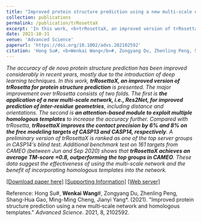 ```yaml
---
title: "Improved protein structure prediction using a new multi‐scale network and homologous templates"
collection: publications
permalink: /publication/trRosettaX
excerpt: 'In this work, <b>trRosettaX, an improved version of trRosetta for protein structure prediction</b> is presented. A preliminary version of trRosettaX is ranked as <b>one of the top server groups in CASP14's blind test</b>. Additional benchmark test on 161 targets from CAMEO shows that <b>trRosettaX outperforms the top groups in CAMEO</b>. '
date: 2021-10-31
venue: 'Advanced Science'
paperurl: 'https://doi.org/10.1002/advs.202102592'
citation: 'Hong Su#, <b>Wenkai Wang</b>#, Zongyang Du, Zhenling Peng, Shang-Hua Gao, Ming-Ming Cheng, Jianyi Yang*. (2021). &quot;Improved protein structure prediction using a new multi‐scale network and homologous templates.&quot; <i>Advanced Science</i>. 2021, 8, 2102592.'
---
```

<i>The accuracy of de novo protein structure prediction has been improved considerably in recent years, mostly due to the introduction of deep learning techniques. In this work, <b>trRosettaX, an improved version of trRosetta for protein structure prediction</b> is presented. The major improvement over trRosetta consists of two folds. The first is <b>the application of a new multi-scale network, i.e., Res2Net, for improved prediction of inter-residue geometries</b>, including distance and orientations. The second is <b>an attention-based module to exploit multiple homologous templates</b> to increase the accuracy further. Compared with trRosetta, <b>trRosettaX improves the contact precision by 6% and 8% on the free modeling targets of CASP13 and CASP14, respectively</b>. A preliminary version of trRosettaX is </b>ranked as one of the top server groups in CASP14's blind test</b>. Additional benchmark test on 161 targets from CAMEO (between Jun and Sep 2020) shows that <b>trRosettaX achieves an average TM-score ≈0.8, outperforming the top groups in CAMEO</b>. These data suggest the effectiveness of using the multi-scale network and the benefit of incorporating homologous templates into the network. </i>

[[Download paper here]](https://yanglab.qd.sdu.edu.cn/papers/Su_Advanced_Science_2021.pdf) [[Supporting Information]](https://yanglab.qd.sdu.edu.cn/papers/Su_Advanced_Science_2021_SI.pdf) [[Web server]](https://yanglab.qd.sdu.edu.cn/trRosetta/)

Reference: Hong Su#, <b>Wenkai Wang</b>#, Zongyang Du, Zhenling Peng, Shang-Hua Gao, Ming-Ming Cheng, Jianyi Yang*. (2021). &quot;Improved protein structure prediction using a new multi‐scale network and homologous templates.&quot; <i>Advanced Science</i>. 2021, 8, 2102592.
